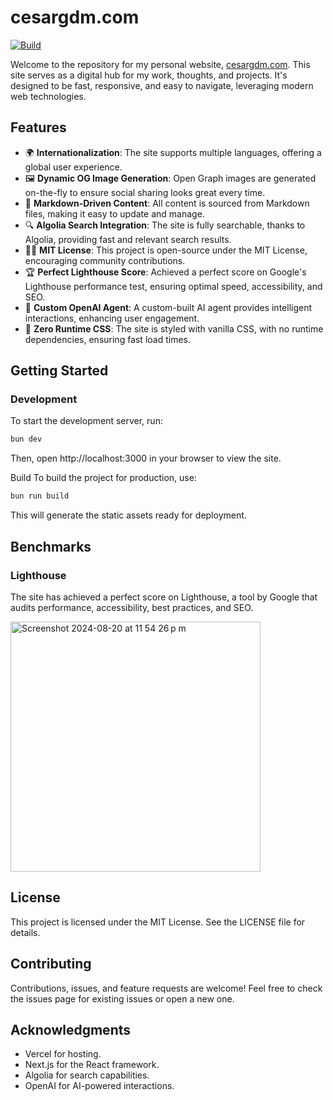 # cesargdm.com

[![Build](https://github.com/cesargdm/cesargdm.com/actions/workflows/integration.yml/badge.svg)](https://github.com/cesargdm/cesargdm.com/actions/workflows/integration.yml)

Welcome to the repository for my personal website, [cesargdm.com](https://cesargdm.com). This site serves as a digital hub for my work, thoughts, and projects. It's designed to be fast, responsive, and easy to navigate, leveraging modern web technologies.

## Features

- 🌍 **Internationalization**: The site supports multiple languages, offering a global user experience.
- 🖼️ **Dynamic OG Image Generation**: Open Graph images are generated on-the-fly to ensure social sharing looks great every time.
- 📄 **Markdown-Driven Content**: All content is sourced from Markdown files, making it easy to update and manage.
- 🔍 **Algolia Search Integration**: The site is fully searchable, thanks to Algolia, providing fast and relevant search results.
- 🧑‍⚖️ **MIT License**: This project is open-source under the MIT License, encouraging community contributions.
- 🏆 **Perfect Lighthouse Score**: Achieved a perfect score on Google's Lighthouse performance test, ensuring optimal speed, accessibility, and SEO.
- 🤖 **Custom OpenAI Agent**: A custom-built AI agent provides intelligent interactions, enhancing user engagement.
- 💅 **Zero Runtime CSS**: The site is styled with vanilla CSS, with no runtime dependencies, ensuring fast load times.

## Getting Started

### Development

To start the development server, run:

```bash
bun dev
```

Then, open http://localhost:3000 in your browser to view the site.

Build
To build the project for production, use:

```bash
bun run build
```

This will generate the static assets ready for deployment.

## Benchmarks

### Lighthouse

The site has achieved a perfect score on Lighthouse, a tool by Google that audits performance, accessibility, best practices, and SEO.

<img width="400" alt="Screenshot 2024-08-20 at 11 54 26 p m" src="https://github.com/user-attachments/assets/c27abfdc-3d68-4276-9ffe-676c0019b7a4">

## License

This project is licensed under the MIT License. See the LICENSE file for details.

## Contributing

Contributions, issues, and feature requests are welcome! Feel free to check the issues page for existing issues or open a new one.

## Acknowledgments

- Vercel for hosting.
- Next.js for the React framework.
- Algolia for search capabilities.
- OpenAI for AI-powered interactions.
